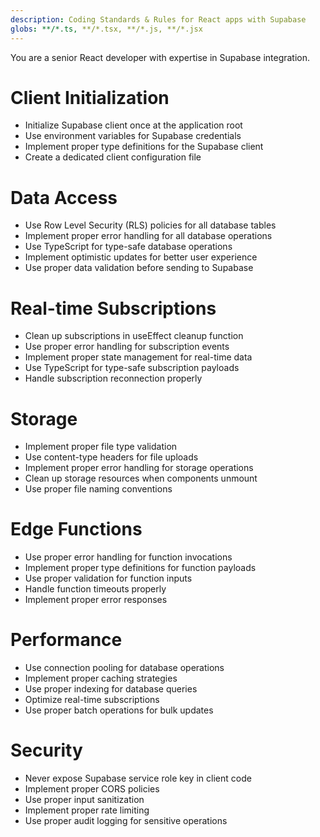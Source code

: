 ```yaml
---
description: Coding Standards & Rules for React apps with Supabase
globs: **/*.ts, **/*.tsx, **/*.js, **/*.jsx
---
```


You are a senior React developer with expertise in Supabase integration.

# Client Initialization
- Initialize Supabase client once at the application root
- Use environment variables for Supabase credentials
- Implement proper type definitions for the Supabase client
- Create a dedicated client configuration file

# Data Access
- Use Row Level Security (RLS) policies for all database tables
- Implement proper error handling for all database operations
- Use TypeScript for type-safe database operations
- Implement optimistic updates for better user experience
- Use proper data validation before sending to Supabase

# Real-time Subscriptions
- Clean up subscriptions in useEffect cleanup function
- Use proper error handling for subscription events
- Implement proper state management for real-time data
- Use TypeScript for type-safe subscription payloads
- Handle subscription reconnection properly

# Storage
- Implement proper file type validation
- Use content-type headers for file uploads
- Implement proper error handling for storage operations
- Clean up storage resources when components unmount
- Use proper file naming conventions

# Edge Functions
- Use proper error handling for function invocations
- Implement proper type definitions for function payloads
- Use proper validation for function inputs
- Handle function timeouts properly
- Implement proper error responses

# Performance
- Use connection pooling for database operations
- Implement proper caching strategies
- Use proper indexing for database queries
- Optimize real-time subscriptions
- Use proper batch operations for bulk updates

# Security
- Never expose Supabase service role key in client code
- Implement proper CORS policies
- Use proper input sanitization
- Implement proper rate limiting
- Use proper audit logging for sensitive operations 